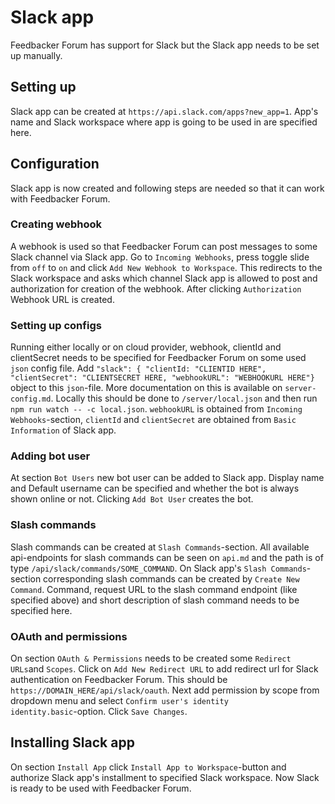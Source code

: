# Slack app

Feedbacker Forum has support for Slack but the Slack app needs to be
set up manually.

## Setting up

Slack app can be created at `https://api.slack.com/apps?new_app=1`. App's
name and Slack workspace where app is going to be used in are specified
here.

## Configuration

Slack app is now created and following steps are needed so that it can
work with Feedbacker Forum.

### Creating webhook

A webhook is used so that Feedbacker Forum can post messages to some Slack
channel via Slack app. Go to `Incoming Webhooks`, press toggle slide from
`off` to `on` and click `Add New Webhook to Workspace`. This redirects to
the Slack workspace and asks which channel Slack app is allowed to post
and authorization for creation of the webhook. After clicking `Authorization` Webhook URL is created.

### Setting up configs

Running either locally or on cloud provider, webhook, clientId and clientSecret
needs to be specified for Feedbacker Forum on some used `json` config file.
Add `"slack": { "clientId: "CLIENTID HERE", "clientSecret": "CLIENTSECRET HERE, "webhookURL": "WEBHOOKURL HERE"}` object to this `json`-file. More documentation
on this is available on `server-config.md`. Locally this should be done to
`/server/local.json` and then run `npm run watch -- -c local.json`. `webhookURL`
is obtained from `Incoming Webhooks`-section, `clientId` and `clientSecret` are
obtained from `Basic Information` of Slack app.

### Adding bot user

At section `Bot Users` new bot user can be added to Slack app. Display name and
Default username can be specified and whether the bot is always shown online or not. Clicking `Add Bot User` creates the bot.

### Slash commands

Slash commands can be created at `Slash Commands`-section. All available api-endpoints for slash commands can be seen on `api.md` and the path is of type
`/api/slack/commands/SOME_COMMAND`. On Slack app's `Slash Commands`-section corresponding slash commands can be created by `Create New Command`. Command, request URL to the slash command endpoint (like specified above) and short description of slash command needs to be specified here.

### OAuth and permissions

On section `OAuth & Permissions` needs to be created some `Redirect URLs`and `Scopes`. Click on `Add New Redirect URL` to add redirect url for Slack authentication on Feedbacker Forum. This should be `https://DOMAIN_HERE/api/slack/oauth`. Next add permission by scope from dropdown menu and select `Confirm user's identity       identity.basic`-option. Click `Save Changes`.

## Installing Slack app

On section `Install App` click `Install App to Workspace`-button and authorize Slack app's installment to specified Slack workspace. Now Slack is ready to be used with Feedbacker Forum.
